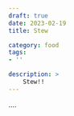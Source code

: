 ```yaml
---
draft: true
date: 2023-02-19
title: Stew

category: food
tags:
- ''

description: >
    Stew!!
---
```

....
